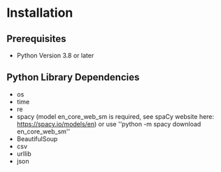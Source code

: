 # Installation

## Prerequisites

* Python Version 3.8 or later

## Python Library Dependencies
* os
* time
* re
* spacy (model en_core_web_sm is required, see spaCy website here: https://spacy.io/models/en) or use ''python -m spacy download en_core_web_sm'' 
* BeautifulSoup
* csv
* urllib
* json









